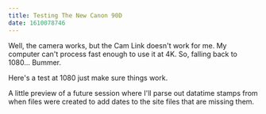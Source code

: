 ```yaml
---
title: Testing The New Canon 90D
date: 1610078746
---
```


Well, the camera works, but the Cam Link doesn't work for me. My computer can't process fast enough to use it at 4K. So, falling back to 1080... Bummer. 

Here's a test at 1080 just make sure things work. 

A little preview of a future session where I'll parse out datatime stamps from when files were created to add dates to the site files that are missing them. 

